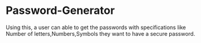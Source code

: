 # Password-Generator
Using this, a user can able to get the passwords with specifications like Number of letters,Numbers,Symbols they want to have a secure password.
